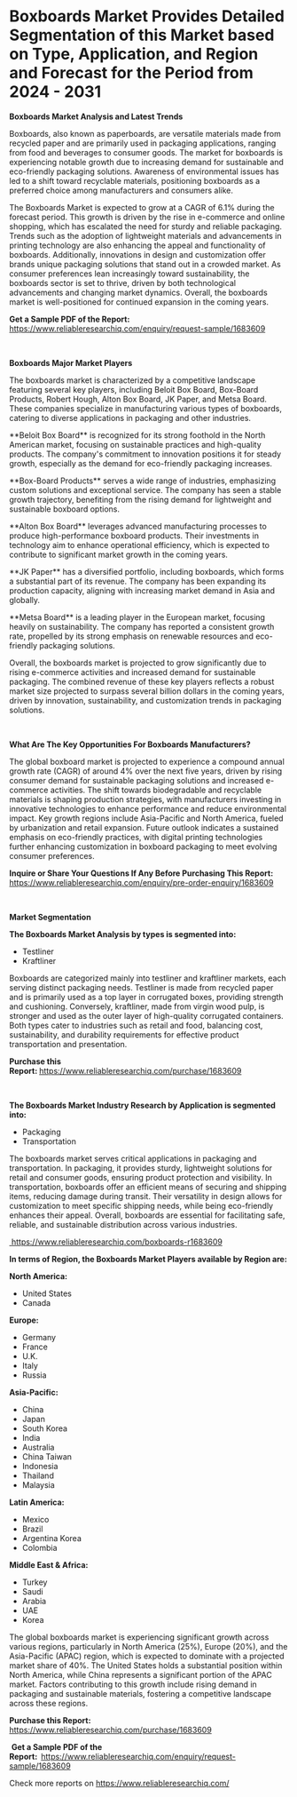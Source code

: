 <p><h1>Boxboards Market Provides Detailed Segmentation of this Market based on Type, Application, and Region and Forecast for the Period from 2024 - 2031</h1></p><p><strong>Boxboards Market Analysis and Latest Trends</strong></p>
<p><p>Boxboards, also known as paperboards, are versatile materials made from recycled paper and are primarily used in packaging applications, ranging from food and beverages to consumer goods. The market for boxboards is experiencing notable growth due to increasing demand for sustainable and eco-friendly packaging solutions. Awareness of environmental issues has led to a shift toward recyclable materials, positioning boxboards as a preferred choice among manufacturers and consumers alike.</p><p>The Boxboards Market is expected to grow at a CAGR of 6.1% during the forecast period. This growth is driven by the rise in e-commerce and online shopping, which has escalated the need for sturdy and reliable packaging. Trends such as the adoption of lightweight materials and advancements in printing technology are also enhancing the appeal and functionality of boxboards. Additionally, innovations in design and customization offer brands unique packaging solutions that stand out in a crowded market. As consumer preferences lean increasingly toward sustainability, the boxboards sector is set to thrive, driven by both technological advancements and changing market dynamics. Overall, the boxboards market is well-positioned for continued expansion in the coming years.</p></p>
<p><strong>Get a Sample PDF of the Report:&nbsp;</strong> <a href="https://www.reliableresearchiq.com/enquiry/request-sample/1683609?utm_campaign=99&utm_medium=2&utm_source=Github&utm_content=ia&utm_term=30122024&utm_id=boxboards">https://www.reliableresearchiq.com/enquiry/request-sample/1683609</a></p>
<p>&nbsp;</p>
<p><strong>Boxboards Major Market Players</strong></p>
<p><p>The boxboards market is characterized by a competitive landscape featuring several key players, including Beloit Box Board, Box-Board Products, Robert Hough, Alton Box Board, JK Paper, and Metsa Board. These companies specialize in manufacturing various types of boxboards, catering to diverse applications in packaging and other industries.</p><p>**Beloit Box Board** is recognized for its strong foothold in the North American market, focusing on sustainable practices and high-quality products. The company's commitment to innovation positions it for steady growth, especially as the demand for eco-friendly packaging increases.</p><p>**Box-Board Products** serves a wide range of industries, emphasizing custom solutions and exceptional service. The company has seen a stable growth trajectory, benefiting from the rising demand for lightweight and sustainable boxboard options.</p><p>**Alton Box Board** leverages advanced manufacturing processes to produce high-performance boxboard products. Their investments in technology aim to enhance operational efficiency, which is expected to contribute to significant market growth in the coming years.</p><p>**JK Paper** has a diversified portfolio, including boxboards, which forms a substantial part of its revenue. The company has been expanding its production capacity, aligning with increasing market demand in Asia and globally.</p><p>**Metsa Board** is a leading player in the European market, focusing heavily on sustainability. The company has reported a consistent growth rate, propelled by its strong emphasis on renewable resources and eco-friendly packaging solutions.</p><p>Overall, the boxboards market is projected to grow significantly due to rising e-commerce activities and increased demand for sustainable packaging. The combined revenue of these key players reflects a robust market size projected to surpass several billion dollars in the coming years, driven by innovation, sustainability, and customization trends in packaging solutions.</p></p>
<p>&nbsp;</p>
<p><strong>What Are The Key Opportunities For Boxboards Manufacturers?</strong></p>
<p><p>The global boxboard market is projected to experience a compound annual growth rate (CAGR) of around 4% over the next five years, driven by rising consumer demand for sustainable packaging solutions and increased e-commerce activities. The shift towards biodegradable and recyclable materials is shaping production strategies, with manufacturers investing in innovative technologies to enhance performance and reduce environmental impact. Key growth regions include Asia-Pacific and North America, fueled by urbanization and retail expansion. Future outlook indicates a sustained emphasis on eco-friendly practices, with digital printing technologies further enhancing customization in boxboard packaging to meet evolving consumer preferences.</p></p>
<p><strong>Inquire or Share Your Questions If Any Before Purchasing This Report:</strong> <a href="https://www.reliableresearchiq.com/enquiry/pre-order-enquiry/1683609?utm_campaign=99&utm_medium=2&utm_source=Github&utm_content=ia&utm_term=30122024&utm_id=boxboards">https://www.reliableresearchiq.com/enquiry/pre-order-enquiry/1683609</a></p>
<p>&nbsp;</p>
<p><strong>Market Segmentation</strong></p>
<p><strong>The Boxboards Market Analysis by types is segmented into:</strong></p>
<p><ul><li>Testliner</li><li>Kraftliner</li></ul></p>
<p><p>Boxboards are categorized mainly into testliner and kraftliner markets, each serving distinct packaging needs. Testliner is made from recycled paper and is primarily used as a top layer in corrugated boxes, providing strength and cushioning. Conversely, kraftliner, made from virgin wood pulp, is stronger and used as the outer layer of high-quality corrugated containers. Both types cater to industries such as retail and food, balancing cost, sustainability, and durability requirements for effective product transportation and presentation.</p></p>
<p><strong>Purchase this Report:&nbsp;</strong><a href="https://www.reliableresearchiq.com/purchase/1683609?utm_campaign=99&utm_medium=2&utm_source=Github&utm_content=ia&utm_term=30122024&utm_id=boxboards">https://www.reliableresearchiq.com/purchase/1683609</a></p>
<p>&nbsp;</p>
<p><strong>The Boxboards Market Industry Research by Application is segmented into:</strong></p>
<p><ul><li>Packaging</li><li>Transportation</li></ul></p>
<p><p>The boxboards market serves critical applications in packaging and transportation. In packaging, it provides sturdy, lightweight solutions for retail and consumer goods, ensuring product protection and visibility. In transportation, boxboards offer an efficient means of securing and shipping items, reducing damage during transit. Their versatility in design allows for customization to meet specific shipping needs, while being eco-friendly enhances their appeal. Overall, boxboards are essential for facilitating safe, reliable, and sustainable distribution across various industries.</p></p>
<p><a href="https://www.reliableresearchiq.com/boxboards-r1683609?utm_campaign=99&utm_medium=2&utm_source=Github&utm_content=ia&utm_term=30122024&utm_id=boxboards">&nbsp;https://www.reliableresearchiq.com/boxboards-r1683609</a></p>
<p><strong>In terms of Region, the Boxboards Market Players available by Region are:</strong></p>
<p>
    <p> <strong> North America: </strong>
        <ul>
            <li>United States</li>
            <li>Canada</li>
        </ul>
        </p> 
    <p> <strong> Europe: </strong>
        <ul>
            <li>Germany</li>
            <li>France</li>
            <li>U.K.</li>
            <li>Italy</li>
            <li>Russia</li>
        </ul>
        </p> 
    <p> <strong> Asia-Pacific: </strong>
        <ul>
            <li>China</li>
            <li>Japan</li>
            <li>South Korea</li>
            <li>India</li>
            <li>Australia</li>
            <li>China Taiwan</li>
            <li>Indonesia</li>
            <li>Thailand</li>
            <li>Malaysia</li>
        </ul>
        </p> 
    <p> <strong> Latin America: </strong>
        <ul>
            <li>Mexico</li>
            <li>Brazil</li>
            <li>Argentina Korea</li>
            <li>Colombia</li>
        </ul>
        </p> 
    <p> <strong> Middle East & Africa: </strong>
        <ul>
            <li>Turkey</li>
            <li>Saudi</li>
            <li>Arabia</li>
            <li>UAE</li>
            <li>Korea</li>
        </ul>
    </p>
    </p>
<p><p>The global boxboards market is experiencing significant growth across various regions, particularly in North America (25%), Europe (20%), and the Asia-Pacific (APAC) region, which is expected to dominate with a projected market share of 40%. The United States holds a substantial position within North America, while China represents a significant portion of the APAC market. Factors contributing to this growth include rising demand in packaging and sustainable materials, fostering a competitive landscape across these regions.</p></p>
<p><strong>Purchase this Report: </strong><a href="https://www.reliableresearchiq.com/purchase/1683609?utm_campaign=99&utm_medium=2&utm_source=Github&utm_content=ia&utm_term=30122024&utm_id=boxboards">https://www.reliableresearchiq.com/purchase/1683609</a></p>
<p>&nbsp;<strong>Get a Sample PDF of the Report:&nbsp;&nbsp;</strong><a href="https://www.reliableresearchiq.com/enquiry/request-sample/1683609?utm_campaign=99&utm_medium=2&utm_source=Github&utm_content=ia&utm_term=30122024&utm_id=boxboards">https://www.reliableresearchiq.com/enquiry/request-sample/1683609</a></p>
<p><strong></strong></p>
<p>Check more reports on <a href="https://www.reliableresearchiq.com/?utm_campaign=99&utm_medium=2&utm_source=Github&utm_content=ia&utm_term=30122024&utm_id=boxboards">https://www.reliableresearchiq.com/</a></p>